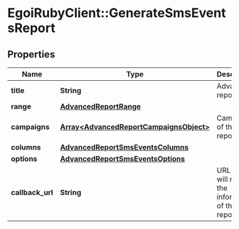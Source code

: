 # EgoiRubyClient::GenerateSmsEventsReport

## Properties
Name | Type | Description | Notes
------------ | ------------- | ------------- | -------------
**title** | **String** | Advanced report title | 
**range** | [**AdvancedReportRange**](AdvancedReportRange.md) |  | 
**campaigns** | [**Array&lt;AdvancedReportCampaignsObject&gt;**](AdvancedReportCampaignsObject.md) | Campaigns of the report | 
**columns** | [**AdvancedReportSmsEventsColumns**](AdvancedReportSmsEventsColumns.md) |  | 
**options** | [**AdvancedReportSmsEventsOptions**](AdvancedReportSmsEventsOptions.md) |  | 
**callback_url** | **String** | URL which will receive the information of the report | [optional] 


